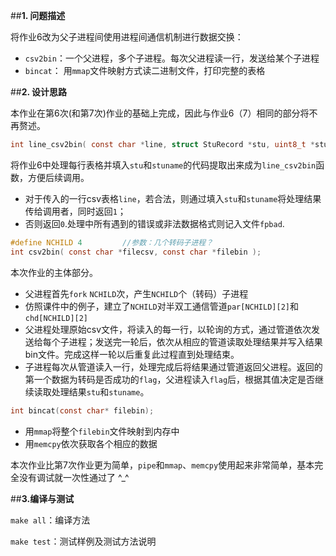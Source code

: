 ##**1. 问题描述**
  
将作业6改为父子进程间使用进程间通信机制进行数据交换：  

+ `csv2bin`：一个父进程，多个子进程。每次父进程读一行，发送给某个子进程
+ `bincat`： 用`mmap`文件映射方式读二进制文件，打印完整的表格  
  
  
  
##**2. 设计思路**  
  
本作业在第6次(和第7次)作业的基础上完成，因此与作业6（7）相同的部分将不再赘述。  
  
  
  
```c
int line_csv2bin( const char *line, struct StuRecord *stu, uint8_t *stuname, FILE *fpbad );
```
将作业6中处理每行表格并填入`stu`和`stuname`的代码提取出来成为`line_csv2bin`函数，方便后续调用。
- 对于传入的一行csv表格`line`，若合法，则通过填入`stu`和`stuname`将处理结果传给调用者，同时返回`1`；
- 否则返回`0`.处理中所有遇到的错误或非法数据格式则记入文件`fpbad`.  
  
  
  
```c
#define NCHILD 4         //参数：几个转码子进程？
int csv2bin( const char *filecsv, const char *filebin );
```
本次作业的主体部分。
-   父进程首先`fork` `NCHILD`次，产生`NCHILD`个（转码）子进程
-   仿照课件中的例子，建立了`NCHILD`对半双工通信管道`par[NCHILD][2]`和`chd[NCHILD][2]`
-   父进程处理原始csv文件，将读入的每一行，以轮询的方式，通过管道依次发送给每个子进程；发送完一轮后，依次从相应的管道读取处理结果并写入结果bin文件。完成这样一轮以后重复此过程直到处理结束。
-   子进程每次从管道读入一行，处理完成后将结果通过管道返回父进程。返回的第一个数据为转码是否成功的`flag`，父进程读入`flag`后，根据其值决定是否继续读取处理结果`stu`和`stuname`。  
  
  
  
```c
int bincat(const char* filebin);
```
-   用`mmap`将整个`filebin`文件映射到内存中
-   用`memcpy`依次获取各个相应的数据  
  
   
  
本次作业比第7次作业更为简单，`pipe`和`mmap`、`memcpy`使用起来非常简单，基本完全没有调试就一次性通过了 ^_^  
  
  
  
##**3.编译与测试**  
    
`make all`：编译方法  
  
  
`make test`：测试样例及测试方法说明  
  

